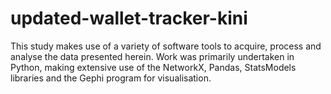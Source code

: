 # updated-wallet-tracker-kini
This study makes use of a variety of software tools to acquire, process and analyse the data presented herein. Work was primarily undertaken in Python, making extensive use of the NetworkX, Pandas, StatsModels libraries and the Gephi program for visualisation.
